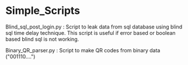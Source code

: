 # Simple_Scripts

Blind_sql_post_login.py : Script to leak data from sql database using blind sql time delay technique. This script is useful if error based or boolean based blind sql is not working. 

Binary_QR_parser.py : Script to make QR codes from binary data ("001110....")
